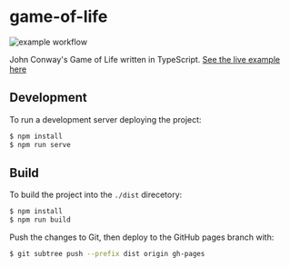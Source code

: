 # game-of-life

![example workflow](https://github.com/xljones/game-of-life/actions/workflows/.github/workflows/webpack.yml/badge.svg)

John Conway's Game of Life written in TypeScript. [See the live example here](https://xljones.github.io/game-of-life/)
## Development

To run a development server deploying the project:

```sh
$ npm install
$ npm run serve
```

## Build

To build the project into the `./dist` direcetory:

```sh
$ npm install
$ npm run build
```

Push the changes to Git, then deploy to the GitHub pages branch with:

```sh
$ git subtree push --prefix dist origin gh-pages
```
